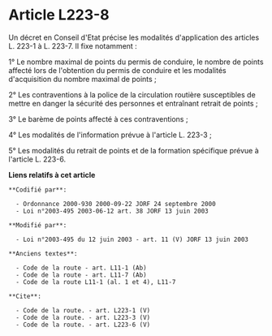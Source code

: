 # Article L223-8

Un décret en Conseil d'Etat précise les modalités d'application des articles L. 223-1 à L. 223-7. Il fixe notamment : 

1° Le nombre maximal de points du permis de conduire, le nombre de points affecté lors de l'obtention du permis de conduire
et les modalités d'acquisition du nombre maximal de points ; 

2° Les contraventions à la police de la circulation routière susceptibles de mettre en danger la sécurité des personnes et
entraînant retrait de points ; 

3° Le barème de points affecté à ces contraventions ; 

4° Les modalités de l'information prévue à l'article L. 223-3 ; 

5° Les modalités du retrait de points et de la formation spécifique prévue à l'article L. 223-6.

**Liens relatifs à cet article**

	**Codifié par**:

	  - Ordonnance 2000-930 2000-09-22 JORF 24 septembre 2000
	  - Loi n°2003-495 2003-06-12 art. 38 JORF 13 juin 2003

	**Modifié par**:

	  - Loi n°2003-495 du 12 juin 2003 - art. 11 (V) JORF 13 juin 2003

	**Anciens textes**:

	  - Code de la route - art. L11-1 (Ab)
	  - Code de la route - art. L11-7 (Ab)
	  - Code de la route L11-1 (al. 1 et 4), L11-7

	**Cite**:

	  - Code de la route. - art. L223-1 (V)
	  - Code de la route. - art. L223-3 (V)
	  - Code de la route. - art. L223-6 (V)

